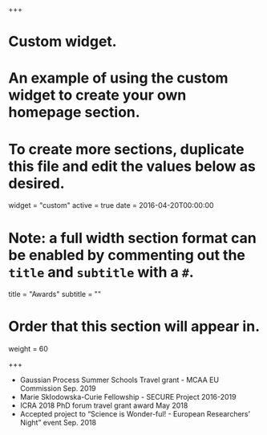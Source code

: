 +++
# Custom widget.
# An example of using the custom widget to create your own homepage section.
# To create more sections, duplicate this file and edit the values below as desired.
widget = "custom"
active = true
date = 2016-04-20T00:00:00

# Note: a full width section format can be enabled by commenting out the `title` and `subtitle` with a `#`.
title = "Awards"
subtitle = ""

# Order that this section will appear in.
weight = 60

+++
 * Gaussian Process Summer Schools Travel grant - MCAA EU Commission Sep. 2019
 * Marie SkIodowska-Curie Fellowship - SECURE Project 2016-2019
 * ICRA 2018 PhD forum travel grant award May 2018
 * Accepted project to “Science is Wonder-ful! - European Researchers’ Night” event Sep. 2018 
